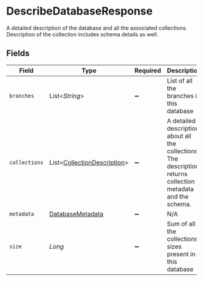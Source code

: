 # DescribeDatabaseResponse

A detailed description of the database and all the associated collections. Description of the collection includes schema details as well.


## Fields

| Field                                                                                                         | Type                                                                                                          | Required                                                                                                      | Description                                                                                                   |
| ------------------------------------------------------------------------------------------------------------- | ------------------------------------------------------------------------------------------------------------- | ------------------------------------------------------------------------------------------------------------- | ------------------------------------------------------------------------------------------------------------- |
| `branches`                                                                                                    | List<*String*>                                                                                                | :heavy_minus_sign:                                                                                            | List of all the branches in this database                                                                     |
| `collections`                                                                                                 | List<[CollectionDescription](../../models/shared/CollectionDescription.md)>                                   | :heavy_minus_sign:                                                                                            | A detailed description about all the collections. The description returns collection metadata and the schema. |
| `metadata`                                                                                                    | [DatabaseMetadata](../../models/shared/DatabaseMetadata.md)                                                   | :heavy_minus_sign:                                                                                            | N/A                                                                                                           |
| `size`                                                                                                        | *Long*                                                                                                        | :heavy_minus_sign:                                                                                            | Sum of all the collections sizes present in this database                                                     |
